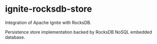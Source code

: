 # ignite-rocksdb-store

Integration of Apache Ignite with RocksDB.

Persistence store implementation backed by RocksDB NoSQL embedded database.
